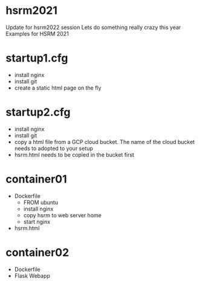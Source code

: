# hsrm2021
Update for hsrm2022 session
Lets do something really crazy this year
Examples for HSRM 2021

# startup1.cfg
- install nginx
- install git
- create a static html page on the fly


# startup2.cfg
- install nginx
- install git
- copy a html file from a GCP cloud bucket. The name of the cloud bucket needs to adopted to your setup
- hsrm.html needs to be copied in the bucket first


# container01
- Dockerfile
    - FROM ubuntu
    - install nginx
    - copy hsrm to web server home
    - start nginx
- hsrm.html

# container02
- Dockerfile
- Flask Webapp